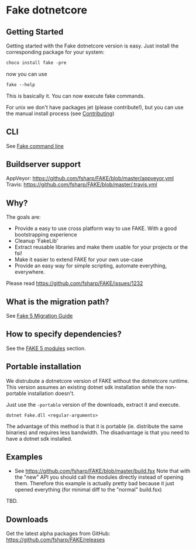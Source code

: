 # Fake dotnetcore

## Getting Started

Getting started with the Fake dotnetcore version is easy.
Just install the corresponding package for your system:

```ps
choco install fake -pre
```

now you can use 

```ps
fake --help
```


This is basically it. You can now execute fake commands.

For unix we don't have packages jet (please contribute!), but you can use the manual install process (see [Contributing](contributing.html))

## CLI

See [Fake command line](fake-commandline.html)

## Buildserver support

AppVeyor: https://github.com/fsharp/FAKE/blob/master/appveyor.yml
Travis: https://github.com/fsharp/FAKE/blob/master/.travis.yml

## Why?

The goals are:

 - Provide a easy to use cross platform way to use FAKE. With a good bootstrapping experience
 - Cleanup 'FakeLib' 
 - Extract reusable libraries and make them usable for your projects or the fsi!
 - Make it easier to extend FAKE for your own use-case
 - Provide an easy way for simple scripting, automate everything, everywhere.

Please read https://github.com/fsharp/FAKE/issues/1232

## What is the migration path?

See [Fake 5 Migration Guide](migrate-to-fake5.html)

## How to specify dependencies?

See the [FAKE 5 modules](fake-fake5-modules.html) section.

## Portable installation

We distrubute a dotnetcore version of FAKE without the dotnetcore runtime.
This version assumes an existing dotnet sdk installation while the non-portable installation doesn't.

Just use the `-portable` version of the downloads, extract it and execute.

```
dotnet Fake.dll <regular-arguments>
```

The advantage of this method is that it is portable (ie. distribute the same binaries) and requires less bandwidth.
The disadvantage is that you need to have a dotnet sdk installed.

## Examples

- See https://github.com/fsharp/FAKE/blob/master/build.fsx
  Note that with the "new" API you should call the modules directly instead of opening them. 
  Therefore this example is actually pretty bad because it just opened everything (for minimal diff to the "normal" build.fsx)

TBD.

## Downloads

Get the latest alpha packages from GitHub: https://github.com/fsharp/FAKE/releases
